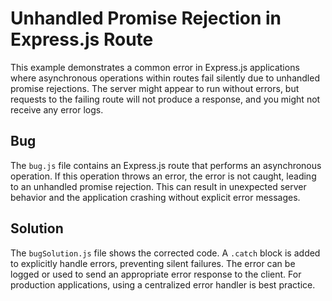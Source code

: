 # Unhandled Promise Rejection in Express.js Route

This example demonstrates a common error in Express.js applications where asynchronous operations within routes fail silently due to unhandled promise rejections.  The server might appear to run without errors, but requests to the failing route will not produce a response, and you might not receive any error logs.

## Bug

The `bug.js` file contains an Express.js route that performs an asynchronous operation.  If this operation throws an error, the error is not caught, leading to an unhandled promise rejection.  This can result in unexpected server behavior and the application crashing without explicit error messages.

## Solution

The `bugSolution.js` file shows the corrected code.  A `.catch` block is added to explicitly handle errors, preventing silent failures.  The error can be logged or used to send an appropriate error response to the client.  For production applications, using a centralized error handler is best practice.